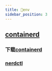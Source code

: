 ```yaml
---
title: 🍩env
sidebar_position: 3
---
```


## [containerd](https://github.com/containerd/containerd)

### 下载[containerd](https://github.com/containerd/containerd/releases/tag/v1.5.5)



### [nerdctl](https://github.com/containerd/nerdctl)

